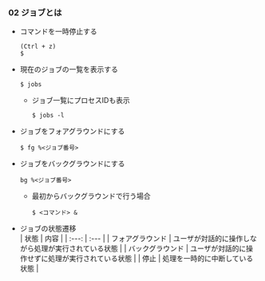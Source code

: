 ### 02 ジョブとは
- コマンドを一時停止する
  ```
  (Ctrl + z)
  $
  ```

- 現在のジョブの一覧を表示する
  ```
  $ jobs
  ```

  - ジョブ一覧にプロセスIDも表示
    ```
    $ jobs -l
    ```

- ジョブをフォアグラウンドにする
  ```
  $ fg %<ジョブ番号>
  ```

- ジョブをバックグラウンドにする
  ```
  bg %<ジョブ番号>
  ```

  - 最初からバックグラウンドで行う場合
    ```
    $ <コマンド> &
    ```

- ジョブの状態遷移<br>
  | 状態 | 内容 |
  | :---: | :--- |
  | フォアグラウンド | ユーザが対話的に操作しながら処理が実行されている状態 |
  | バックグラウンド | ユーザが対話的に操作せずに処理が実行されている状態 |
  | 停止 | 処理を一時的に中断している状態 |
